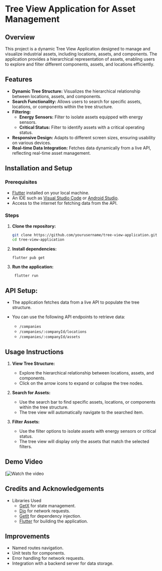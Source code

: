 # Tree View Application for Asset Management

## Overview

This project is a dynamic Tree View Application designed to manage and visualize industrial assets, including locations, assets, and components. The application provides a hierarchical representation of assets, enabling users to explore and filter different components, assets, and locations efficiently.

## Features

- **Dynamic Tree Structure:** Visualizes the hierarchical relationship between locations, assets, and components.
- **Search Functionality:** Allows users to search for specific assets, locations, or components within the tree structure.
- **Filtering:**
    - **Energy Sensors:** Filter to isolate assets equipped with energy sensors.
    - **Critical Status:** Filter to identify assets with a critical operating status.
- **Responsive Design:** Adapts to different screen sizes, ensuring usability on various devices.
- **Real-time Data Integration:** Fetches data dynamically from a live API, reflecting real-time asset management.

## Installation and Setup

### Prerequisites

- [Flutter](https://flutter.dev/docs/get-started/install) installed on your local machine.
- An IDE such as [Visual Studio Code](https://code.visualstudio.com/) or [Android Studio](https://developer.android.com/studio).
- Access to the internet for fetching data from the API.

### Steps

1. **Clone the repository:**

   ```bash
   git clone https://github.com/yourusername/tree-view-application.git
   cd tree-view-application

2. **Install dependencies:**

   ```bash
   flutter pub get
   
3. **Run the application:**

   ```
    flutter run
    ```

## API Setup:

- The application fetches data from a live API to populate the tree structure.
- You can use the following API endpoints to retrieve data:

  - `/companies`
  - `/companies/:companyId/locations`
  - `/companies/:companyId/assets`

## Usage Instructions

1. **View Tree Structure:**
   - Explore the hierarchical relationship between locations, assets, and components.
   - Click on the arrow icons to expand or collapse the tree nodes.

2. **Search for Assets:** 
   - Use the search bar to find specific assets, locations, or components within the tree structure.
   - The tree view will automatically navigate to the searched item.

3. **Filter Assets:**
   - Use the filter options to isolate assets with energy sensors or critical status.
   - The tree view will display only the assets that match the selected filters.

## Demo Video

[![Watch the video](https://github.com/user-attachments/assets/ccbae0c8-0819-42fc-8018-c42ac0103cbf)

## Credits and Acknowledgements
- Libraries Used
  - [GetX](https://pub.dev/packages/get) for state management.
  - [Dio](https://pub.dev/packages/dio) for network requests.
  - [GetIt](https://pub.dev/packages/get_it) for dependency injection.
  - [Flutter](https://flutter.dev/) for building the application.

## Improvements
- Named routes navigation.
- Unit tests for components.
- Error handling for network requests.
- Integration with a backend server for data storage.
